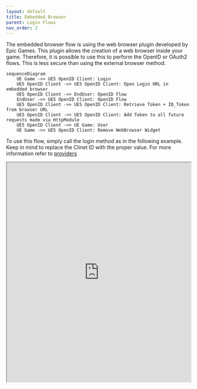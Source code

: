 ```yaml
---
layout: default
title: Embedded Browser
parent: Login Flows
nav_order: 2
---
```


The embedded browser flow is using the web browser plugin developed by Epic Games. This plugin allows the creation of a web browser inside your game. Therefore, it is possible to use this to perform the OpenID or OAuth2 flows. This is less secure than using the external browser method.

```mermaid
sequenceDiagram
    UE Game ->> UE5 OpenID Client: Login
    UE5 OpenID Client ->> UE5 OpenID Client: Open Login URL in embedded browser
    UE5 OpenID Client ->> EndUser: OpenID Flow
    EndUser ->> UE5 OpenID Client: OpenID Flow
    UE5 OpenID Client ->> UE5 OpenID Client: Retrieve Token + ID_Token from browser URL
    UE5 OpenID Client ->> UE5 OpenID Client: Add Token to all future requests made via HttpModule
    UE5 OpenID Client ->> UE Game: User
    UE Game ->> UE5 OpenID Client: Remove WebBrowser Widget
```

To use this flow, simply call the login method as in the following example. Keep in mind to replace the Clinet ID with the proper value. For more information refer to [providers](../providers/providers)

<iframe src="https://blueprintue.com/render/9e-kptjd/" scrolling="no" allowfullscreen width="100%" height=600></iframe>
